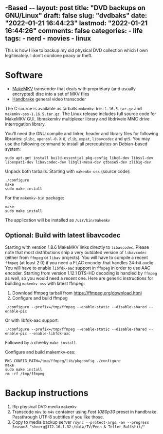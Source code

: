 -Based --
layout: post
title: "DVD backups on GNU/Linux"
draft: false
slug: "dvdbaks"
date: "2022-01-21 16:44:23"
lastmod: "2022-01-21 16:44:26"
comments: false
categories:
    - life
tags:
    - nerd
    - movies
    - linux
---

This is how I like to backup my old physical DVD collection which I own legitimately. I don't condone piracy or theft.

# Software

-   [MakeMKV](https://forum.makemkv.com/forum/viewtopic.php?f=3&t=224) transcoder that deals with proprietary (and usually encrypted) disc into a set of MKV files
-   [Handbrake](https://handbrake.fr/) general video transcoder

The C source is available as tarballs `makemkv-bin-1.16.5.tar.gz` and `makemkv-oss-1.16.5.tar.gz`. The Linux release includes full source code for MakeMKV GUI, libmakemkv multiplexer library and libdriveio MMC drive interrogation library.

You'll need the GNU compile and linker, header and library files for following libraries: `glibc`, `openssl-0.9.8`, `zlib`, `expat`, `libavcodec` and `qt5`. You may use the following command to install all prerequisites on Debian-based system:

```
sudo apt-get install build-essential pkg-config libc6-dev libssl-dev libexpat1-dev libavcodec-dev libgl1-mesa-dev qtbase5-dev zlib1g-dev
```

Unpack both tarballs. Starting with `makemkv-oss` (source code):

```shell
./configure
make
sudo make install
```

For the `makemkv-bin` package:

```shell
make
sudo make install
```

The application will be installed as `/usr/bin/makemkv`

## Optional: Build with latest libavcodec

Starting with version 1.8.6 MakeMKV links directly to `libavcodec`. Please note that most distributions ship a very outdated version of `libavcodec` (either from `ffmpeg` or `libav` projects). You will have to compile a recent `ffmpeg` (at least 2.0) if you need a FLAC encoder that handles 24-bit audio. You will have to enable `libfdk-aac` support in `ffmpeg` in order to use AAC encoder. Starting from version 1.12.1 DTS-HD decoding is handled by `ffmpeg` as well, so you would need a recent one. Here are generic instructions for building `makemkv-oss` with latest ffmpeg:

1. Download ffmpeg tarball from https://ffmpeg.org/download.html
1. Configure and build ffmpeg

```shell
./configure --prefix=/tmp/ffmpeg --enable-static --disable-shared --enable-pic
```

Or with libfdk-aac support:

```shell
./configure --prefix=/tmp/ffmpeg --enable-static --disable-shared --enable-pic --enable-libfdk-aac
```

Followed by a cheeky `make install`.

Configure and build makemkv-oss:

```shell
PKG_CONFIG_PATH=/tmp/ffmpeg/lib/pkgconfig ./configure
make
sudo make install
rm -rf /tmp/ffmpeg
```

# Backup instructions

1. Rip physical DVD media `makemkv`
1. Transcode `mkv` to `m4v` container using _Fast 1080p30_ preset in handbrake. Passthrough UTF-8 subtitles if you like those.
1. Copy to media backup server `rsync --protect-args -av --progress Season8 "shnerg@172.16.1.32:/data/TV/Penn & Teller Bullshit/"`
